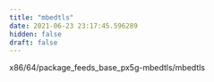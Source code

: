 ```yaml
---
title: "mbedtls"
date: 2021-06-23 23:17:45.596289
hidden: false
draft: false
---
```


x86/64/package_feeds_base_px5g-mbedtls/mbedtls

